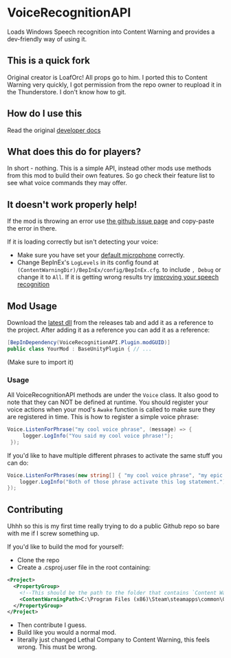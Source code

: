 # VoiceRecognitionAPI
Loads Windows Speech recognition into Content Warning and provides a dev-friendly way of using it.

## This is a quick fork
Original creator is LoafOrc! All props go to him.
I ported this to Content Warning very quickly, I got permission from the repo owner to reupload it in the Thunderstore.
I don't know how to git.

## How do I use this
Read the original [developer docs](https://github.com/LoafOrc/VoiceRecognitionAPI/wiki)

## What does this do for players?
In short - nothing. This is a simple API, instead other mods use methods from this mod to build their own features. So go check their feature list to see what voice commands they may offer.

## It doesn't work properly help!
If the mod is throwing an error use [the github issue page](https://github.com/NotestQ/VoiceRecognitionAPI/issues) and copy-paste the error in there.

If it is loading correctly but isn't detecting your voice:
 - Make sure you have set your [default microphone](https://www.howtogeek.com/700440/how-to-choose-your-default-microphone-on-windows-10/) correctly.
 - Change BepInEx's `LogLevels` in its config found at `(ContentWarningDir)/BepInEx/config/BepInEx.cfg`. to include `, Debug` or change it to `All`. If it is getting wrong results try [improving your speech recognition](https://support.microsoft.com/en-us/windows/use-voice-recognition-in-windows-83ff75bd-63eb-0b6c-18d4-6fae94050571#:~:text=In%20Control%20Panel%2C%20select%20Ease,to%20set%20up%20speech%20recognition.)

## Mod Usage
Download the [latest dll](https://github.com/NotestQ/VoiceRecognitionAPI/releases/latest) from the releases tab and add it as a reference to the project. After adding it as a reference you can add it as a reference:
```cs
[BepInDependency(VoiceRecognitionAPI.Plugin.modGUID)]
public class YourMod : BaseUnityPlugin { // ...
```
(Make sure to import it)
### Usage
All VoiceRecognitionAPI methods are under the `Voice` class. It also good to note that they can NOT be defined at runtime. You should register your voice actions when your mod's `Awake` function is called to make sure they are registered in time. This is how to register a simple voice phrase:
```cs
Voice.ListenForPhrase("my cool voice phrase", (message) => {
     logger.LogInfo("You said my cool voice phrase!");
 });
```
If you'd like to have multiple different phrases to activate the same stuff you can do:
```cs
Voice.ListenForPhrases(new string[] { "my cool voice phrase", "my epic voice phrase" }, (message) => {
    logger.LogInfo("Both of those phrase activate this log statement.");
});
```

## Contributing
Uhhh so this is my first time really trying to do a public Github repo so bare with me if I screw something up.

If you'd like to build the mod for yourself:
 - Clone the repo
 - Create a .csproj.user file in the root containing:
```xml
<Project>
  <PropertyGroup>
    <!--This should be the path to the folder that contains `Content Warning.exe` usually people have it on the C: drive but incase not, change it here-->
    <ContentWarningPath>C:\Program Files (x86)\Steam\steamapps\common\Content Warning</ContentWarningPath> 
  </PropertyGroup>
</Project>
```
 - Then contribute I guess.
 - Build like you would a normal mod.
 - literally just changed Lethal Company to Content Warning, this feels wrong. This must be wrong.
